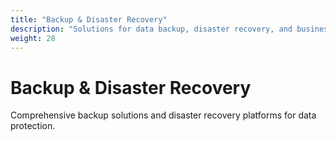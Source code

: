 ```yaml
---
title: "Backup & Disaster Recovery"
description: "Solutions for data backup, disaster recovery, and business continuity"
weight: 28
---
```


# Backup & Disaster Recovery

Comprehensive backup solutions and disaster recovery platforms for data protection.